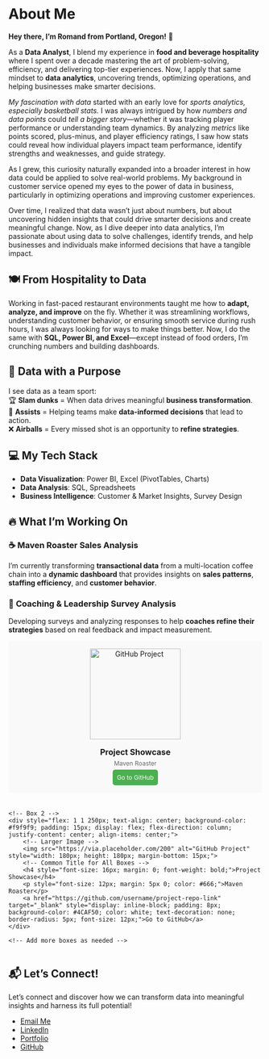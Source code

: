 # About Me
**Hey there, I’m Romand from Portland, Oregon!** 👋  

As a **Data Analyst**, I blend my experience in **food and beverage hospitality** where I spent over a decade mastering the art of problem-solving, efficiency, and delivering top-tier experiences. Now, I apply that same mindset to **data analytics**, uncovering trends, optimizing operations, and helping businesses make smarter decisions. 

*My fascination with data* started with an early love for *sports analytics, especially basketball stats.* I was always intrigued by how *numbers and data points* could *tell a bigger story*—whether it was tracking player performance or understanding team dynamics. By analyzing *metrics* like points scored, plus-minus, and player efficiency ratings, I saw how stats could reveal how individual players impact team performance, identify strengths and weaknesses, and guide strategy.

As I grew, this curiosity naturally expanded into a broader interest in how data could be applied to solve real-world problems. My background in customer service opened my eyes to the power of data in business, particularly in optimizing operations and improving customer experiences.

Over time, I realized that data wasn’t just about numbers, but about uncovering hidden insights that could drive smarter decisions and create meaningful change. Now, as I dive deeper into data analytics, I’m passionate about using data to solve challenges, identify trends, and help businesses and individuals make informed decisions that have a tangible impact.


## 🍽️ From Hospitality to Data  
Working in fast-paced restaurant environments taught me how to **adapt, analyze, and improve** on the fly. Whether it was streamlining workflows, understanding customer behavior, or ensuring smooth service during rush hours, I was always looking for ways to make things better. Now, I do the same with **SQL, Power BI, and Excel**—except instead of food orders, I’m crunching numbers and building dashboards.  

## 🏀 Data with a Purpose  
I see data as a team sport:  
🏆 **Slam dunks** = When data drives meaningful **business transformation**.  
💭 **Assists** = Helping teams make **data-informed decisions** that lead to action.  
❌ **Airballs** = Every missed shot is an opportunity to **refine strategies**.  

## 💻 My Tech Stack  
- **Data Visualization**: Power BI, Excel (PivotTables, Charts)  
- **Data Analysis**: SQL, Spreadsheets  
- **Business Intelligence**: Customer & Market Insights, Survey Design  

## 🔥 What I’m Working On  
### ☕ **Maven Roaster Sales Analysis**  
I’m currently transforming **transactional data** from a multi-location coffee chain into a **dynamic dashboard** that provides insights on **sales patterns**, **staffing efficiency**, and **customer behavior**.  

### 🎯 **Coaching & Leadership Survey Analysis**  
Developing surveys and analyzing responses to help **coaches refine their strategies** based on real feedback and impact measurement.  

<div style="display: flex; flex-wrap: wrap; gap: 20px; justify-content: space-between;">
    <!-- Box 1 -->
    <div style="flex: 1 1 250px; text-align: center; background-color: #f9f9f9; padding: 15px; display: flex; flex-direction: column; justify-content: center; align-items: center;">
        <!-- Larger Image -->
        <img src="https://via.placeholder.com/200" alt="GitHub Project" style="width: 180px; height: 180px; margin-bottom: 15px;">
        <!-- Common Title for All Boxes -->
        <h4 style="font-size: 16px; margin: 0; font-weight: bold;">Project Showcase</h4>
        <p style="font-size: 12px; margin: 5px 0; color: #666;">Maven Roaster</p>
        <a href="https://github.com/username/project-repo-link" target="_blank" style="display: inline-block; padding: 8px; background-color: #4CAF50; color: white; text-decoration: none; border-radius: 5px; font-size: 12px;">Go to GitHub</a>
    </div>

    <!-- Box 2 -->
    <div style="flex: 1 1 250px; text-align: center; background-color: #f9f9f9; padding: 15px; display: flex; flex-direction: column; justify-content: center; align-items: center;">
        <!-- Larger Image -->
        <img src="https://via.placeholder.com/200" alt="GitHub Project" style="width: 180px; height: 180px; margin-bottom: 15px;">
        <!-- Common Title for All Boxes -->
        <h4 style="font-size: 16px; margin: 0; font-weight: bold;">Project Showcase</h4>
        <p style="font-size: 12px; margin: 5px 0; color: #666;">Maven Roaster</p>
        <a href="https://github.com/username/project-repo-link" target="_blank" style="display: inline-block; padding: 8px; background-color: #4CAF50; color: white; text-decoration: none; border-radius: 5px; font-size: 12px;">Go to GitHub</a>
    </div>

    <!-- Add more boxes as needed -->
</div>



## 📬 Let’s Connect!  
Let’s connect and discover how we can transform data into meaningful insights and harness its full potential!
- [Email Me](mailto:romandkuang@gmail.com)  
- [LinkedIn](linkedin.com/in/romand-kuang-6b3b5446/)  
- [Portfolio](#)  
- [GitHub](https://github.com/romandkuang)  





<!--
**romandkuang/romandkuang** is a ✨ _special_ ✨ repository because its `README.md` (this file) appears on your GitHub profile.

Here are some ideas to get you started:

- 🔭 I’m currently working on ...
- 🌱 I’m currently learning ...
- 👯 I’m looking to collaborate on ...
- 🤔 I’m looking for help with ...
- 💬 Ask me about ...
- 📫 How to reach me: ...
- 😄 Pronouns: ...
- ⚡ Fun fact: ...
-->
